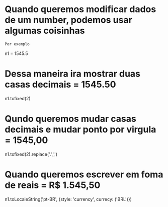 # Quando queremos modificar dados de um number, podemos usar algumas coisinhas
    Por exemplo

n1 = 1545.5
# Dessa maneira ira mostrar duas casas decimais = 1545.50
n1.tofixed(2)
# Qundo queremos mudar casas decimais e mudar ponto por virgula = 1545,00
n1.tofixed(2).replace('.',',')
# Quando queremos escrever em foma de reais = R$ 1.545,50
n1.toLocaleString('pt-BR', {style: 'currency', currecy: ('BRL')})

